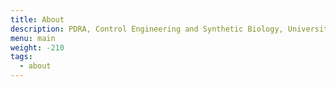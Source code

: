 ```yaml
---
title: About
description: PDRA, Control Engineering and Synthetic Biology, University of Edinburgh, curator for Systems Biology Ontology, Fan of big ideas, music. Foodie.
menu: main
weight: -210
tags:
  - about
---
```

